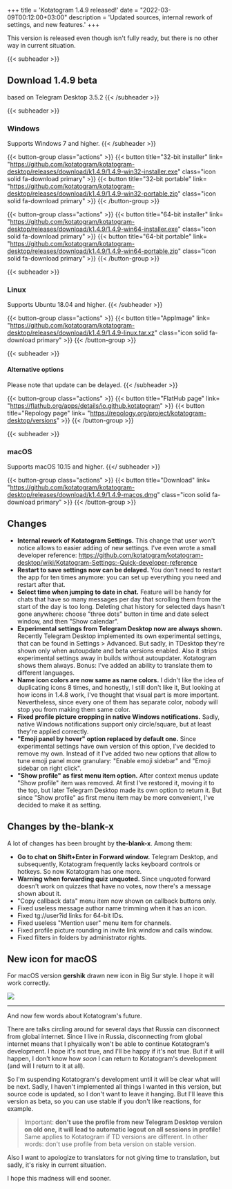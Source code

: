 +++
title = 'Kotatogram 1.4.9 released!'
date = "2022-03-09T00:12:00+03:00"
description = 'Updated sources, internal rework of settings, and new features.'
+++

This version is released even though isn't fully ready, but there is no other way in current situation.

{{< subheader >}}
## Download 1.4.9 beta
based on Telegram Desktop 3.5.2
{{< /subheader >}}

{{< subheader >}}
### Windows
Supports Windows 7 and higher. 
{{< /subheader >}}

{{< button-group class="actions" >}}
    {{< button title="32-bit installer" link= "https://github.com/kotatogram/kotatogram-desktop/releases/download/k1.4.9/1.4.9-win32-installer.exe" class="icon solid fa-download primary" >}}
    {{< button title="32-bit portable" link= "https://github.com/kotatogram/kotatogram-desktop/releases/download/k1.4.9/1.4.9-win32-portable.zip" class="icon solid fa-download primary" >}}
{{< /button-group >}}

{{< button-group class="actions" >}}
    {{< button title="64-bit installer" link= "https://github.com/kotatogram/kotatogram-desktop/releases/download/k1.4.9/1.4.9-win64-installer.exe" class="icon solid fa-download primary" >}}
    {{< button title="64-bit portable" link= "https://github.com/kotatogram/kotatogram-desktop/releases/download/k1.4.9/1.4.9-win64-portable.zip" class="icon solid fa-download primary" >}}
{{< /button-group >}}

{{< subheader >}}
### Linux
Supports Ubuntu 18.04 and higher. 
{{< /subheader >}}

{{< button-group class="actions" >}}
    {{< button title="AppImage" link= "https://github.com/kotatogram/kotatogram-desktop/releases/download/k1.4.9/1.4.9-linux.tar.xz" class="icon solid fa-download primary" >}}
{{< /button-group >}}

{{< subheader >}}
#### Alternative options
Please note that update can be delayed.
{{< /subheader >}}

{{< button-group class="actions" >}}
    {{< button title="FlatHub page" link= "https://flathub.org/apps/details/io.github.kotatogram" >}}
    {{< button title="Repology page" link= "https://repology.org/project/kotatogram-desktop/versions" >}}
{{< /button-group >}}

{{< subheader >}}
### macOS
Supports macOS 10.15 and higher.
{{</ subheader >}}

{{< button-group class="actions" >}}
    {{< button title="Download" link= "https://github.com/kotatogram/kotatogram-desktop/releases/download/k1.4.9/1.4.9-macos.dmg" class="icon solid fa-download primary" >}}
{{< /button-group >}}

## Changes
* **Internal rework of Kotatogram Settings.** This change that user won't notice allows to easier adding of new settings. I've even wrote a small developer reference: https://github.com/kotatogram/kotatogram-desktop/wiki/Kotatogram-Settings:-Quick-developer-reference
* **Restart to save settings now can be delayed.** You don't need to restart the app for ten times anymore: you can set up everything you need and restart after that.
* **Select time when jumping to date in chat.** Feature will be handy for chats that have so many messages per day that scrolling them from the start of the day is too long. Deleting chat history for selected days hasn't gone anywhere: choose "three dots" button in time and date select window, and then "Show calendar".
* **Experimental settings from Telegram Desktop now are always shown.** Recently Telegram Desktop implemented its own experimental settings, that can be found in Settings > Advanced. But sadly, in TDesktop they're shown only when autoupdate and beta versions enabled. Also it strips experimental settings away in builds without autoupdater. Kotatogram shows them always. Bonus: I've added an ability to translate them to different languages.
* **Name icon colors are now same as name colors.** I didn't like the idea of duplicating icons 8 times, and honestly, I still don't like it, But looking at how icons in 1.4.8 work, I've thought that visual part is more important. Nevertheless, since every one of them has separate color, nobody will stop you from making them same color.
* **Fixed profile picture cropping in native Windows notifications.** Sadly, native Windows notifications support only circle/square, but at least they're applied correctly.
* **"Emoji panel by hover" option replaced by default one.** Since experimental settings have own version of this option, I've decided to remove my own. Instead of it I've added two new options that allow to tune emoji panel more granulary: "Enable emoji sidebar" and "Emoji sidebar on right click".
* **"Show profile" as first menu item option.** After context menus update "Show profile" item was removed. At first I've restored it, moving it to the top, but later Telegram Desktop made its own option to return it. But since "Show profile" as first menu item may be more convenient, I've decided to make it as setting.

## Changes by the-blank-x

A lot of changes has been brought by **the-blank-x**. Among them:

* **Go to chat on Shift+Enter in Forward window.** Telegram Desktop, and subsequently, Kotatogram frequently lacks keyboard controls or hotkeys. So now Kotatogram has one more.
* **Warning when forwarding quiz unquoted.** Since unquoted forward doesn't work on quizzes that have no votes, now there's a message shown about it.
* "Copy callback data" menu item now shown on callback buttons only.
* Fixed useless message author name trimming when it has an icon.
* Fixed tg://user?id links for 64-bit IDs.
* Fixed useless "Mention user" menu item for channels.
* Fixed profile picture rounding in invite link window and calls window.
* Fixed filters in folders by administrator rights.

## New icon for macOS

For macOS version **gershik** drawn new icon in Big Sur style. I hope it will work correctly.

![](/blog/release-1-4-9/new_macos_icon_by_gershik_en.png)

---

And now few words about Kotatogram's future.

There are talks circling around for several days that Russia can disconnect from global internet. Since I live in Russia, disconnecting from global internet means that I physically won't be able to continue Kotatogram's development. I hope it's not true, and I'll be happy if it's not true. But if it will happen, I don't know how _soon_ I can return to Kotatogram's development (and will I return to it at all).

So I'm suspending Kotatogram's development until it will be clear what will be next. Sadly, I haven't implemented all things I wanted in this version, but source code is updated, so I don't want to leave it hanging. But I'll leave this version as beta, so you can use stable if you don't like reactions, for example.

> Important: **don't use the profile from new Telegram Desktop version on old one, it will lead to automatic logout on all sessions in profile!** Same applies to Kotatogram if TD versions are different. In other words: don't use profile from beta version on stable version.

Also I want to apologize to translators for not giving time to translation, but sadly, it's risky in current situation.

I hope this madness will end sooner.
